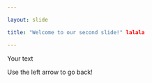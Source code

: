 ```yaml
---

layout: slide

title: "Welcome to our second slide!" lalala

---
```


Your text

Use the left arrow to go back!
